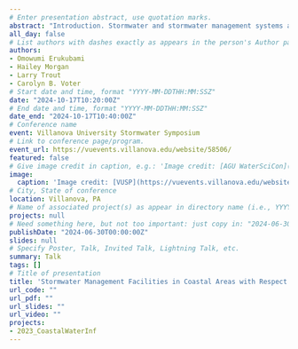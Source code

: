 ```yaml
---
# Enter presentation abstract, use quotation marks.
abstract: "Introduction. Stormwater and stormwater management systems are important infrastructures for safeguarding human and ecosystem health because they are conduits for the safe transportation and stormwater treatment before disposal into receiving bodies. However, unprecedented changes in rainfall patterns, projected sea level rise (SLR), rising shallow groundwater levels, and saltwater intrusion in coastal environments pose threats such as weakening of vertical gradients, corrosion of pipes, disruption of treatment system integrity and water infrastructure to these infrastructures (Cao et al., 2020; Flood & Cahoon, 2011; Hummel et al., 2018; Nicholls et al., 2007). In response to these emerging challenges, it becomes imperative to thoroughly assess the existing stormwater management systems and then develop future-proof design strategies that accommodate the anticipated impacts of climate change. This paper aims to draw connections between modeling conducted by the research team at the University of Delaware and practical engineering solutions implemented by Straughan. In both settings, we present examples of how to incorporate  the latest projections for SLR and changes in rainfall patterns into the design process while also considering the effects of groundwater dynamics on these designs. Methodology. Groundwater Flow and Stormwater Management Modelling. For our study, we address climate change impacts on stormwater and groundwater systems in Bowers Beach, Delaware, by coupling EPA's Stormwater Management Model (SWMM) and USGS MODFLOW, a groundwater flow model. SWMM is used to simulate surface runoff and the hydraulic performance of stormwater infrastructure under varying rainfall conditions, particularly the engineered components like storm drains, pipes, green infrastructure, and sanitary sewers. Despite SWMM's capabilities, its limited functionality for groundwater level analysis and particularly 3-D, variable density groundwater flow (i.e., from saltwater intrusion) is why we are also integrating MODFLOW, renowned for its detailed groundwater dynamics simulations especially relating to SLR. This coupling enhances our ability to examine the complex interactions between SLR-induced groundwater rise, rainfall-induced runoff and the existing stormwater infrastructure, highlighting potential risks of capacity exceedance due to multiple interacting factors. By leveraging SWMM for runoff and infiltration analysis and MODFLOW for groundwater level simulations, our approach offers a nuanced understanding of how climate change variables—specifically SLR and varying rainfall patterns—can impact stormwater management strategies. This integrated model framework provides critical insights for developing resilient infrastructure designs capable of mitigating the effects of climate change. Risk Assessment Factors. When designing stormwater management infrastructure in coastal communities, the design teams assess the effects of rising coastal water levels and intensifying rainwater. Rising coastal water levels lead to higher groundwater tables, weakening of vertical gradients and saltwater intrusion in groundwater, which results in shallow, more saline groundwater. Intensifying rainfall leads to increased stormwater runoff, which can lead to stormwater and stormwater management infrastructure failure. To properly design resilient stormwater infrastructure, design teams have assessed these risks separately using modeling. The eventual design is therefore supported by numerous background calculations and considerations regarding climate change which creates improved resilience. Key Findings. Through integrating the SWMM and MODFLOW models, our ongoing study at Bowers Beach aims to assess the impacts of sea level rise (SLR) on stormwater and groundwater systems. We anticipate pinpointing critical interactions between rising groundwater levels and stormwater infrastructure by simulating various SLR scenarios. We will compare groundwater elevation against stormwater pipe elevations across different time steps, thereby identifying potential vulnerabilities within the system. Another key aspect of our analysis involves examining how surface runoff and groundwater inflow into these pipes vary in response to changing SLR and rainfall patterns. These insights will enable us to identify which parts of the stormwater are most susceptible to climate change impacts. With this information, infrastructure designers will have a foundation for making informed decisions regarding adjustments in pipe sizing, optimal installation depths for new stormwater management and other infrastructures, and other vital management strategies. When designing for coastal communities in Delaware and Maryland, the Straughan team has found methods that help to create designs resilient to the effects of climate change. The Straughan team will present stormwater management case study projects as part of the presentation to support these key findings. We will focus on practices that work most effectively in these environments as well as innovative solutions to enhance practices.  Due to the immediate effects of sea level rise and rainfall intensity in coastal communities, these projects must be designed especially with considerations for groundwater interactions and flooding. Recommendation. Future stormwater management projects in coastal communities must use the most current methods of climate change modelling to inform design. The compounding effects of climate change in coastal communities can be seen more directly and more severely than in their inland counterparts. Due to these tangible effects, planning for future scenarios and resilience is an important part of stormwater management in coastal communities."
all_day: false
# List authors with dashes exactly as appears in the person's Author page (e.g., Carolyn B. Voter, Rachel Zobel)
authors:
- Omowumi Erukubami
- Hailey Morgan
- Larry Trout
- Carolyn B. Voter
# Start date and time, format "YYYY-MM-DDTHH:MM:SSZ"
date: "2024-10-17T10:20:00Z"
# End date and time, format "YYYY-MM-DDTHH:MM:SSZ"
date_end: "2024-10-17T10:40:00Z"
# Conference name
event: Villanova University Stormwater Symposium
# Link to conference page/program.
event_url: https://vuevents.villanova.edu/website/58506/
featured: false
# Give image credit in caption, e.g.: 'Image credit: [AGU WaterSciCon](https://www.agu.org/waterscicon)'
image:
  caption: 'Image credit: [VUSP](https://vuevents.villanova.edu/website/58506/)'
# City, State of conference
location: Villanova, PA
# Name of associated project(s) as appear in directory name (i.e., YYYYProjectStarted_ShortName)
projects: null
# Need something here, but not too important: just copy in: "2024-06-30T00:00:00Z" or current date/time
publishDate: "2024-06-30T00:00:00Z"
slides: null
# Specify Poster, Talk, Invited Talk, Lightning Talk, etc.
summary: Talk
tags: []
# Title of presentation
title: 'Stormwater Management Facilities in Coastal Areas with Respect to Climate Change'
url_code: ""
url_pdf: ""
url_slides: ""
url_video: ""
projects:
- 2023_CoastalWaterInf
---
```

